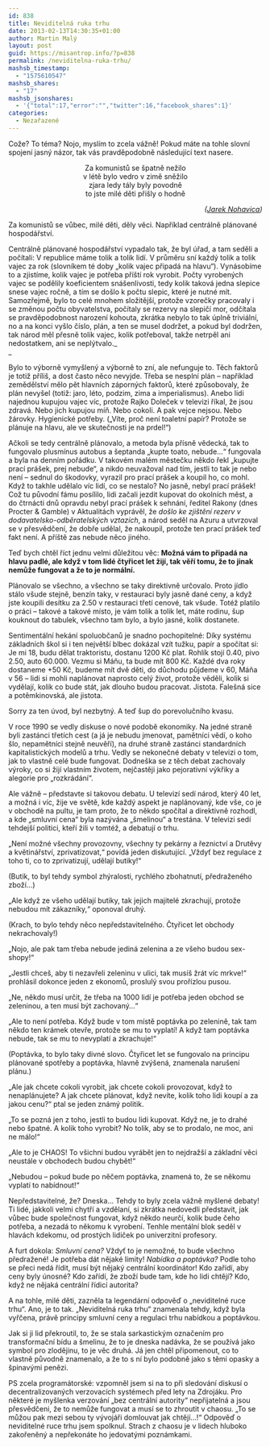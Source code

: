 ```yaml
---
id: 838
title: Neviditelná ruka trhu
date: 2013-02-13T14:30:35+01:00
author: Martin Malý
layout: post
guid: https://misantrop.info/?p=838
permalink: /neviditelna-ruka-trhu/
mashsb_timestamp:
  - "1575610547"
mashsb_shares:
  - "17"
mashsb_jsonshares:
  - '{"total":17,"error":"","twitter":16,"facebook_shares":1}'
categories:
  - Nezařazené
---
```

Cože? To téma? Nojo, myslím to zcela vážně! Pokud máte na tohle slovní spojení jasný názor, tak vás pravděpodobně následující text nasere.

<!--more-->

<p style="text-align: center;">
  Za komunistů se špatně nežilo<br /> v létě bylo vedro v zimě sněžilo<br /> zjara ledy tály byly povodně<br /> to jste milé děti přišly o hodně
</p>

<p style="text-align: right;">
  <em>(<a href="https://www.nohavica.cz/cz/tvorba/texty/podzimni.htm">Jarek Nohavica</a>)</em>
</p>

Za komunistů se vůbec, milé děti, děly věci. Například centrálně plánované hospodářství.

Centrálně plánované hospodářství vypadalo tak, že byl úřad, a tam seděli a počítali: V republice máme tolik a tolik lidí. V průměru sní každý tolik a tolik vajec za rok (slovníkem té doby &#8222;kolik vajec připadá na hlavu&#8220;). Vynásobíme to a zjistíme, kolik vajec je potřeba příští rok vyrobit. Počty vyrobených vajec se podělily koeficientem snášenlivosti, tedy kolik taková jedna slepice snese vajec ročně, a tím se došlo k počtu slepic, které je nutné mít. Samozřejmě, bylo to celé mnohem složitější, protože vzorečky pracovaly i se změnou počtu obyvatelstva, počítaly se rezervy na slepičí mor, odčítala se pravděpodobnost narození kohouta, zkrátka nebylo to tak úplně triviální, no a na konci vyšlo číslo, plán, a ten se musel dodržet, a pokud byl dodržen, tak národ měl přesně tolik vajec, kolik potřeboval, takže netrpěl ani nedostatkem, ani se neplýtvalo._  
_ 

Bylo to výborně vymyšlený a výborně to zní, ale nefunguje to. Těch faktorů je totiž příliš, a dost často něco nevyjde. Třeba se nesplní plán &#8211; například zemědělství mělo pět hlavních záporných faktorů, které způsobovaly, že plán nevyšel (totiž: jaro, léto, podzim, zima a imperialismus). Anebo lidi najednou kupujou vajec víc, protože Rajko Doleček v televizi říkal, že jsou zdravá. Nebo jich kupujou míň. Nebo cokoli. A pak vejce nejsou. Nebo žárovky. Hygienické potřeby. (&#8222;Víte, proč není toaletní papír? Protože se plánuje na hlavu, ale ve skutečnosti je na prdel!&#8220;)

Ačkoli se tedy centrálně plánovalo, a metoda byla přísně vědecká, tak to fungovalo plusmínus autobus a šeptanda &#8222;kupte toato, nebude&#8230;&#8220; fungovala a byla na denním pořádku. V takovém malém městečku někdo řekl &#8222;kupujte prací prášek, prej nebude&#8220;, a nikdo neuvažoval nad tím, jestli to tak je nebo není &#8211; sednul do škodovky, vyrazil pro prací prášek a koupil ho, co mohl. Když to takhle udělalo víc lidí, co se nestalo? No jasně, nebyl prací prášek! Což tu původní fámu posílilo, lidi začali jezdit kupovat do okolních měst, a do čtrnácti dnů opravdu nebyl prací prášek k sehnání, ředitel Rakony (dnes Procter & Gamble) v Aktualitách vyprávěl, že _došlo ke zjištění rezerv v dodavatelsko-odběratelských vztazích_, a národ seděl na Azuru a utvrzoval se v přesvědčení, že dobře udělal, že nakoupil, protože ten prací prášek teď fakt není. A příště zas nebude něco jiného.

Teď bych chtěl říct jednu velmi důležitou věc: **Možná vám to připadá na hlavu padlé, ale když v tom lidé čtyřicet let žijí, tak věří tomu, že to jinak nemůže fungovat a že to je normální.**

Plánovalo se všechno, a všechno se taky direktivně určovalo. Proto jídlo stálo všude stejně, benzín taky, v restauraci byly jasně dané ceny, a když jste koupili desítku za 2.50 v restauraci třetí cenové, tak všude. Totéž platilo o práci &#8211; takové a takové místo, je vám tolik a tolik let, máte rodinu, šup kouknout do tabulek, všechno tam bylo, a bylo jasné, kolik dostanete.

Sentimentální hekání spoluobčanů je snadno pochopitelné: Díky systému základních škol si i ten největší blbec dokázal vzít tužku, papír a spočítat si: Je mi 18, budu dělat traktoristu, dostanu 1200 Kč plat. Rohlík stojí 0.40, pivo 2.50, auto 60.000. Vezmu si Máňu, ta bude mít 800 Kč. Každé dva roky dostaneme +50 Kč, budeme mít dvě děti, do důchodu půjdeme v 60, Máňa v 56 &#8211; lidi si mohli naplánovat naprosto celý život, protože věděli, kolik si vydělají, kolik co bude stát, jak dlouho budou pracovat. Jistota. Falešná sice a potěmkinovská, ale jistota.

Sorry za ten úvod, byl nezbytný. A teď šup do porevolučního kvasu.

V roce 1990 se vedly diskuse o nové podobě ekonomiky. Na jedné straně byli zastánci třetích cest (a já je nebudu jmenovat, pamětníci vědí, o koho šlo, nepamětníci stejně neuvěří), na druhé straně zastánci standardních kapitalistických modelů a trhu. Vedly se nekonečné debaty v televizi o tom, jak to vlastně celé bude fungovat. Dodneška se z těch debat zachovaly výroky, co si žijí vlastním životem, nejčastěji jako pejorativní výkřiky a alegorie pro &#8222;rozkrádání&#8220;.

Ale vážně &#8211; představte si takovou debatu. U televizí sedí národ, který 40 let, a možná i víc, žije ve světě, kde každý aspekt je naplánovaný, kde vše, co je v obchodě na pultu, je tam proto, že to někdo spočítal a direktivně rozhodl, a kde &#8222;smluvní cena&#8220; byla nazývána &#8222;šmelinou&#8220; a trestána. V televizi sedí tehdejší politici, kteří žili v tomtéž, a debatují o trhu.

&#8222;Není možné všechny provozovny, všechny ty pekárny a řeznictví a Drutěvy a květinářství, zprivatizovat,&#8220; povídá jeden diskutující. &#8222;Vždyť bez regulace z toho ti, co to zprivatizují, udělají butiky!&#8220;

(Butik, to byl tehdy symbol zhýralosti, rychlého zbohatnutí, předraženého zboží&#8230;)

&#8222;Ale když ze všeho udělají butiky, tak jejich majitelé zkrachují, protože nebudou mít zákazníky,&#8220; oponoval druhý.

(Krach, to bylo tehdy něco nepředstavitelného. Čtyřicet let obchody nekrachovaly!)

&#8222;Nojo, ale pak tam třeba nebude jediná zelenina a ze všeho budou sex-shopy!&#8220;

&#8222;Jestli chceš, aby ti nezavřeli zeleninu v ulici, tak musíš žrát víc mrkve!&#8220; prohlásil dokonce jeden z ekonomů, proslulý svou prořízlou pusou.

&#8222;Ne, někdo musí určit, že třeba na 1000 lidí je potřeba jeden obchod se zeleninou, a ten musí být zachovaný&#8230;&#8220;

&#8222;Ale to není potřeba. Když bude v tom místě poptávka po zelenině, tak tam někdo ten krámek otevře, protože se mu to vyplatí! A když tam poptávka nebude, tak se mu to nevyplatí a zkrachuje!&#8220;

(Poptávka, to bylo taky divné slovo. Čtyřicet let se fungovalo na principu plánované spotřeby a poptávka, hlavně zvýšená, znamenala narušení plánu.)

&#8222;Ale jak chcete cokoli vyrobit, jak chcete cokoli provozovat, když to nenaplánujete? A jak chcete plánovat, když nevíte, kolik toho lidi koupí a za jakou cenu?&#8220; ptal se jeden známý politik.

&#8222;To se pozná jen z toho, jestli to budou lidi kupovat. Když ne, je to drahé nebo špatné. A kolik toho vyrobit? No tolik, aby se to prodalo, ne moc, ani ne málo!&#8220;

&#8222;Ale to je CHAOS! To všichni budou vyrábět jen to nejdražší a základní věci neustále v obchodech budou chybět!&#8220;

&#8222;Nebudou &#8211; pokud bude po něčem poptávka, znamená to, že se někomu vyplatí to nabídnout!&#8220;

Nepředstavitelné, že? Dneska&#8230; Tehdy to byly zcela vážně myšlené debaty! Ti lidé, jakkoli velmi chytří a vzdělaní, si zkrátka nedovedli představit, jak vůbec bude společnost fungovat, když někdo neurčí, kolik bude čeho potřeba, a nezadá to někomu k vyrobení. Tenhle mentální blok seděl v hlavách kdekomu, od prostých lidiček po univerzitní profesory.

A furt dokola: _Smluvní cena?_ Vždyť to je nemožné, to bude všechno předražené! Je potřeba dát nějaké limity! _Nabídka a poptávka?_ Podle toho se přeci nedá řídit, musí být nějaký centrální koordinátor! Kdo zařídí, aby ceny byly únosné? Kdo zařídí, že zboží bude tam, kde ho lidi chtějí? Kdo, když ne nějaká centrální řídicí autorita?

A na tohle, milé děti, zazněla ta legendární odpověď o &#8222;neviditelné ruce trhu&#8220;. Ano, je to tak. &#8222;Neviditelná ruka trhu&#8220; znamenala tehdy, když byla vyřčena, právě principy smluvní ceny a regulaci trhu nabídkou a poptávkou.

Jak si ji lid překroutil, to, že se stala sarkastickým označením pro transformační bídu a šmelinu, že to je dneska nadávka, že se používá jako symbol pro zlodějinu, to je věc druhá. Já jen chtěl připomenout, co to vlastně původně znamenalo, a že to s ní bylo podobně jako s těmi opasky a špinavými penězi.

PS zcela programátorské: vzpomněl jsem si na to při sledování diskusí o decentralizovaných verzovacích systémech před lety na Zdrojáku. Pro některé je myšlenka verzování &#8222;bez centrální autority&#8220; nepřijatelná a jsou přesvědčeni, že to nemůže fungovat a musí se to zhroutit v chaosu. &#8222;To se můžou pak mezi sebou ty vývojáři domlouvat jak chtějí&#8230;!&#8220; Odpověď o neviditelné ruce trhu jsem spolknul. Strach z chaosu je v lidech hluboko zakořeněný a nepřekonáte ho jedovatými poznámkami.